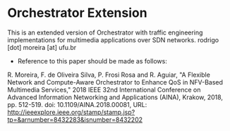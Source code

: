 # Orchestrator Extension
This is an extended version of Orchestrator with traffic engineering implementations for multimedia applications over SDN networks.
rodrigo [dot] moreira [at] ufu.br


* Reference to  this  paper  should  be  made  as  follows:

R. Moreira, F. de Oliveira Silva, P. Frosi Rosa and R. Aguiar, "A Flexible Network and Compute-Aware Orchestrator to Enhance QoS in NFV-Based Multimedia Services," 2018 IEEE 32nd International Conference on Advanced Information Networking and Applications (AINA), Krakow, 2018, pp. 512-519. doi: 10.1109/AINA.2018.00081,
URL: http://ieeexplore.ieee.org/stamp/stamp.jsp?tp=&arnumber=8432283&isnumber=8432202


